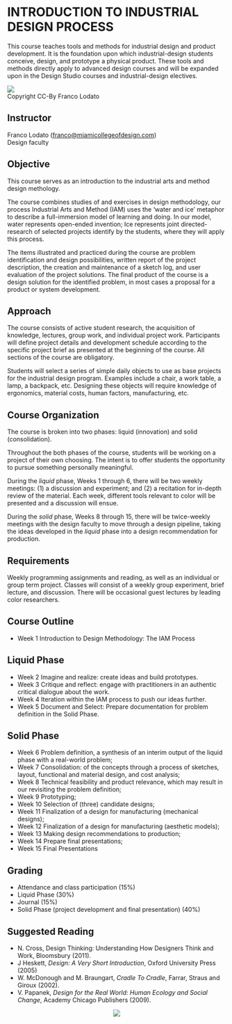 ﻿INTRODUCTION TO INDUSTRIAL DESIGN PROCESS
=========================================

This course teaches tools and methods for industrial design and product development. It is the foundation upon which industrial-design students conceive, design, and prototype a physical product. These tools and methods directly apply to advanced design courses and will be expanded upon in the Design Studio courses and industrial-design electives.

<img src='https://rawgithub.com/walterbender/Syllabi/master/phones-by-Lodato.jpg'/><br>Copyright CC-By Franco Lodato

Instructor
----------

Franco Lodato (franco@miamicollegeofdesign.com)<br>
Design faculty

Objective
---------

This course serves as an introduction to the industrial arts and
method design methology.

The course combines studies of and exercises in design methodology,
our process Industrial Arts and Method (IAM) uses the ‘water and ice’
metaphor to describe a full-immersion model of learning and doing. In
our model, water represents open-ended invention; Ice represents joint
directed-research of selected projects identify by the students, where
they will apply this process.

The items illustrated and practiced during the course are problem
identification and design possibilities, written report of the project
description, the creation and maintenance of a sketch log, and user
evaluation of the project solutions. The final product of the course
is a design solution for the identified problem, in most cases a
proposal for a product or system development.

Approach
--------

The course consists of active student research, the acquisition of
knowledge, lectures, group work, and individual project
work. Participants will define project details and development
schedule according to the specific project brief as presented at the
beginning of the course. All sections of the course are obligatory.

Students will select a series of simple daily objects to use as base
projects for the industrial design program. Examples include a chair,
a work table, a lamp, a backpack, etc. Designing these objects will
require knowledge of ergonomics, material costs, human factors,
manufacturing, etc.

Course Organization
-------------------

The course is broken into two phases: liquid (innovation) and solid
(consolidation).

Throughout the both phases of the course, students will be working on
a project of their own choosing. The intent is to offer students the
opportunity to pursue something personally meaningful.

During the *liquid* phase, Weeks 1 through 6, there will be two weekly
meetings: (1) a discussion and experiment; and (2) a recitation for
in-depth review of the material. Each week, different tools relevant
to color will be presented and a discussion will ensue.

During the *solid* phase, Weeks 8 through 15, there will be
twice-weekly meetings with the design faculty to move through a design
pipeline, taking the ideas developed in the *liquid* phase into a
design recommendation for production.

Requirements
------------

Weekly programming assignments and reading, as well as an individual
or group term project. Classes will consist of a weekly group
experiment, brief lecture, and discussion. There will be occasional
guest lectures by leading color researchers.

Course Outline
--------------

* Week 1 Introduction to Design Methodology: The IAM Process 

Liquid Phase
------------
* Week 2 Imagine and realize: create ideas and build prototypes.
* Week 3 Critique and reflect: engage with practitioners in an
  authentic critical dialogue about the work.
* Week 4 Iteration within the IAM process to push our ideas further.
* Week 5 Document and Select: Prepare documentation for problem
  definition in the Solid Phase.

Solid Phase
-----------
* Week 6 Problem definition, a synthesis of an interim output of the
  liquid phase with a real-world problem;
* Week 7 Consolidation: of the concepts through a process of sketches,
  layout, functional and material design, and cost analysis;
* Week 8 Technical feasibility and product relevance, which may result
  in our revisiting the problem definition;
* Week 9 Prototyping;
* Week 10 Selection of (three) candidate designs;
* Week 11 Finalization of a design for manufacturing (mechanical designs);
* Week 12 Finalization of a design for manufacturing (aesthetic models);
* Week 13 Making design recommendations to production;
* Week 14 Prepare final presentations;
* Week 15 Final Presentations

Grading
-------

* Attendance and class participation (15%)
* Liquid Phase (30%)
* Journal (15%)
* Solid Phase (project development and final presentation) (40%)

Suggested Reading
-----------------

* N. Cross, Design Thinking: Understanding How Designers Think and
  Work, Bloomsbury (2011).
* J Heskett, *Design: A Very Short Introduction*, Oxford University
  Press (2005)
* W. McDonough and M. Braungart, *Cradle To Cradle*, Farrar, Straus
  and Giroux (2002).
* V. Papanek, *Design for the Real World: Human Ecology and Social
  Change*, Academy Chicago Publishers (2009).

<p align="center">
<img src="https://rawgithub.com/walterbender/Syllabi/master/mcod-jc-small.png"/>
</p>
